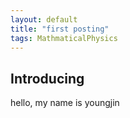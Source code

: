 ```yaml
---
layout: default
title: "first posting"
tags: MathmaticalPhysics
---
```


## Introducing

hello, my name is youngjin

